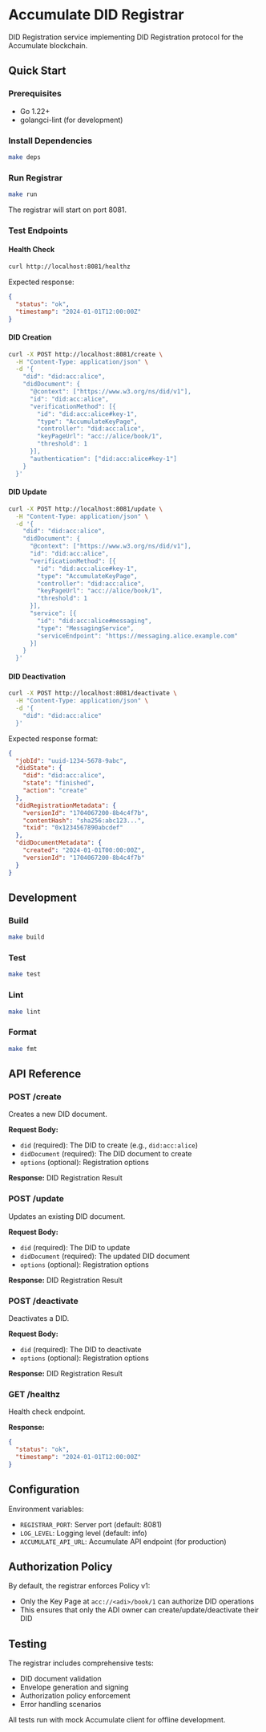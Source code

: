 # Accumulate DID Registrar

DID Registration service implementing DID Registration protocol for the Accumulate blockchain.

## Quick Start

### Prerequisites
- Go 1.22+
- golangci-lint (for development)

### Install Dependencies
```bash
make deps
```

### Run Registrar
```bash
make run
```

The registrar will start on port 8081.

### Test Endpoints

#### Health Check
```bash
curl http://localhost:8081/healthz
```

Expected response:
```json
{
  "status": "ok",
  "timestamp": "2024-01-01T12:00:00Z"
}
```

#### DID Creation
```bash
curl -X POST http://localhost:8081/create \
  -H "Content-Type: application/json" \
  -d '{
    "did": "did:acc:alice",
    "didDocument": {
      "@context": ["https://www.w3.org/ns/did/v1"],
      "id": "did:acc:alice",
      "verificationMethod": [{
        "id": "did:acc:alice#key-1",
        "type": "AccumulateKeyPage",
        "controller": "did:acc:alice",
        "keyPageUrl": "acc://alice/book/1",
        "threshold": 1
      }],
      "authentication": ["did:acc:alice#key-1"]
    }
  }'
```

#### DID Update
```bash
curl -X POST http://localhost:8081/update \
  -H "Content-Type: application/json" \
  -d '{
    "did": "did:acc:alice",
    "didDocument": {
      "@context": ["https://www.w3.org/ns/did/v1"],
      "id": "did:acc:alice",
      "verificationMethod": [{
        "id": "did:acc:alice#key-1",
        "type": "AccumulateKeyPage",
        "controller": "did:acc:alice",
        "keyPageUrl": "acc://alice/book/1",
        "threshold": 1
      }],
      "service": [{
        "id": "did:acc:alice#messaging",
        "type": "MessagingService",
        "serviceEndpoint": "https://messaging.alice.example.com"
      }]
    }
  }'
```

#### DID Deactivation
```bash
curl -X POST http://localhost:8081/deactivate \
  -H "Content-Type: application/json" \
  -d '{
    "did": "did:acc:alice"
  }'
```

Expected response format:
```json
{
  "jobId": "uuid-1234-5678-9abc",
  "didState": {
    "did": "did:acc:alice",
    "state": "finished",
    "action": "create"
  },
  "didRegistrationMetadata": {
    "versionId": "1704067200-8b4c4f7b",
    "contentHash": "sha256:abc123...",
    "txid": "0x1234567890abcdef"
  },
  "didDocumentMetadata": {
    "created": "2024-01-01T00:00:00Z",
    "versionId": "1704067200-8b4c4f7b"
  }
}
```

## Development

### Build
```bash
make build
```

### Test
```bash
make test
```

### Lint
```bash
make lint
```

### Format
```bash
make fmt
```

## API Reference

### POST /create

Creates a new DID document.

**Request Body:**
- `did` (required): The DID to create (e.g., `did:acc:alice`)
- `didDocument` (required): The DID document to create
- `options` (optional): Registration options

**Response:** DID Registration Result

### POST /update

Updates an existing DID document.

**Request Body:**
- `did` (required): The DID to update
- `didDocument` (required): The updated DID document
- `options` (optional): Registration options

**Response:** DID Registration Result

### POST /deactivate

Deactivates a DID.

**Request Body:**
- `did` (required): The DID to deactivate
- `options` (optional): Registration options

**Response:** DID Registration Result

### GET /healthz

Health check endpoint.

**Response:**
```json
{
  "status": "ok",
  "timestamp": "2024-01-01T12:00:00Z"
}
```

## Configuration

Environment variables:
- `REGISTRAR_PORT`: Server port (default: 8081)
- `LOG_LEVEL`: Logging level (default: info)
- `ACCUMULATE_API_URL`: Accumulate API endpoint (for production)

## Authorization Policy

By default, the registrar enforces Policy v1:
- Only the Key Page at `acc://<adi>/book/1` can authorize DID operations
- This ensures that only the ADI owner can create/update/deactivate their DID

## Testing

The registrar includes comprehensive tests:
- DID document validation
- Envelope generation and signing
- Authorization policy enforcement
- Error handling scenarios

All tests run with mock Accumulate client for offline development.